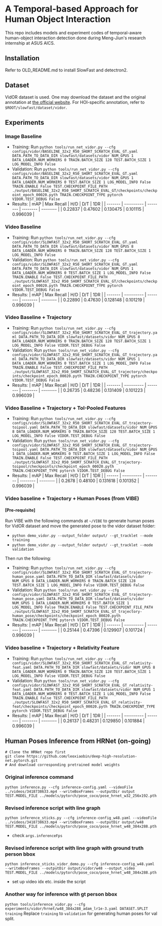 # A Temporal-based Approach for Human Object Interaction

This repo includes models and experiment codes of temporal-aware human-object interaction detection done during Meng-Jiun's research internship at ASUS AICS.

## Installation
Refer to OLD_README.md to install SlowFast and detectron2.

## Dataset
VidOR dataset is used. One may download the dataset and the original annotation at [the official website](https://xdshang.github.io/docs/vidor.html). For HOI-specific annotation, refer to `$ROOT/slowfast/dataset/vidor`.

## Experiments

### Image Baseline
- Training: Run ```python tools/run_net_vidor.py --cfg configs/vidor/BASELINE_32x2_R50_SHORT_SCRATCH_EVAL_GT.yaml DATA.PATH_TO_DATA_DIR slowfast/datasets/vidor NUM_GPUS 1 DATA_LOADER.NUM_WORKERS 0 TRAIN.BATCH_SIZE 128 TEST.BATCH_SIZE 1 LOG_MODEL_INFO False```
- Validation: Run ```python tools/run_net_vidor.py --cfg configs/vidor/BASELINE_32x2_R50_SHORT_SCRATCH_EVAL_GT.yaml DATA.PATH_TO_DATA_DIR slowfast/datasets/vidor NUM_GPUS 1 DATA_LOADER.NUM_WORKERS 0 TEST.BATCH_SIZE 1 LOG_MODEL_INFO False TRAIN.ENABLE False TEST.CHECKPOINT_FILE_PATH ./output/BASELINE_32x2_R50_SHORT_SCRATCH_EVAL_GT/checkpoints/checkpoint_epoch_00020.pyth TRAIN.CHECKPOINT_TYPE pytorch VIDOR.TEST_DEBUG False```
- Results: 
| mAP     | Max Recall | H/D      | D/T      | 1DR      |
| ------- | ---------- | -------- | -------- | -------- |
| 0.22837 | 0.47602    | 0.130475 | 0.101115 | 0.996039 |

### Video Baseline
- Training: Run ```python tools/run_net_vidor.py --cfg configs/vidor/SLOWFAST_32x2_R50_SHORT_SCRATCH_EVAL_GT.yaml DATA.PATH_TO_DATA_DIR slowfast/datasets/vidor NUM_GPUS 8 DATA_LOADER.NUM_WORKERS 0 TRAIN.BATCH_SIZE 128 TEST.BATCH_SIZE 1 LOG_MODEL_INFO False```
- Validation: Run ```python tools/run_net_vidor.py --cfg configs/vidor/SLOWFAST_32x2_R50_SHORT_SCRATCH_EVAL_GT.yaml DATA.PATH_TO_DATA_DIR slowfast/datasets/vidor NUM_GPUS 1 DATA_LOADER.NUM_WORKERS 0 TEST.BATCH_SIZE 1 LOG_MODEL_INFO False TRAIN.ENABLE False TEST.CHECKPOINT_FILE_PATH ./output/SLOWFAST_32x2_R50_SHORT_SCRATCH_EVAL_GT/checkpoints/checkpoint_epoch_00020.pyth TRAIN.CHECKPOINT_TYPE pytorch VIDOR.TEST_DEBUG False```
- Results: 
| mAP     | Max Recall | H/D      | D/T      | 1DR      |
| ------- | ---------- | -------- | -------- | -------- |
| 0.22890 | 0.47630    | 0.128148 | 0.101219 | 0.996039 |

### Video Baseline + Trajectory
- Training: Run ```python tools/run_net_vidor.py --cfg configs/vidor/SLOWFAST_32x2_R50_SHORT_SCRATCH_EVAL_GT_trajectory.yaml DATA.PATH_TO_DATA_DIR slowfast/datasets/vidor NUM_GPUS 8 DATA_LOADER.NUM_WORKERS 0 TRAIN.BATCH_SIZE 128 TEST.BATCH_SIZE 1 LOG_MODEL_INFO False VIDOR.TEST_DEBUG False```
- Validation: Run ```python tools/run_net_vidor.py --cfg configs/vidor/SLOWFAST_32x2_R50_SHORT_SCRATCH_EVAL_GT_trajectory.yaml DATA.PATH_TO_DATA_DIR slowfast/datasets/vidor NUM_GPUS 1 DATA_LOADER.NUM_WORKERS 0 TEST.BATCH_SIZE 1 LOG_MODEL_INFO False TRAIN.ENABLE False TEST.CHECKPOINT_FILE_PATH ./output/SLOWFAST_32x2_R50_SHORT_SCRATCH_EVAL_GT_trajectory/checkpoints/checkpoint_epoch_00020.pyth TRAIN.CHECKPOINT_TYPE pytorch VIDOR.TEST_DEBUG False```
- Results: 
| mAP     | Max Recall | H/D      | D/T      | 1DR      |
| ------- | ---------- | -------- | -------- | -------- |
| 0.26735 | 0.48236    | 0.131409 | 0.101223 | 0.996039 |

### Video Baseline + Trajectory + ToI-Pooled Features
- Training: Run ```python tools/run_net_vidor.py --cfg configs/vidor/SLOWFAST_32x2_R50_SHORT_SCRATCH_EVAL_GT_trajectory-toipool.yaml DATA.PATH_TO_DATA_DIR slowfast/datasets/vidor NUM_GPUS 8 DATA_LOADER.NUM_WORKERS 0 TRAIN.BATCH_SIZE 128 TEST.BATCH_SIZE 1 LOG_MODEL_INFO False VIDOR.TEST_DEBUG False```
- Validation: Run ```python tools/run_net_vidor.py --cfg configs/vidor/SLOWFAST_32x2_R50_SHORT_SCRATCH_EVAL_GT_trajectory-toipool.yaml DATA.PATH_TO_DATA_DIR slowfast/datasets/vidor NUM_GPUS 1 DATA_LOADER.NUM_WORKERS 0 TEST.BATCH_SIZE 1 LOG_MODEL_INFO False TRAIN.ENABLE False TEST.CHECKPOINT_FILE_PATH ./output/SLOWFAST_32x2_R50_SHORT_SCRATCH_EVAL_GT_trajectory-toipool/checkpoints/checkpoint_epoch_00020.pyth TRAIN.CHECKPOINT_TYPE pytorch VIDOR.TEST_DEBUG False```
- Results: 
| mAP    | Max Recall | H/D      | D/T      | 1DR      |
| ------ | ---------- | -------- | -------- | -------- |
| 0.2678 | 0.48100    | 0.131618 | 0.101352 | 0.996039 |

### Video baseline + Trajectory + Human Poses (from VIBE)
#### [Pre-requisite]
Run VIBE with the following commands at `~/VIBE` to generate human poses for VidOR dataset and move the generated pose to the vidor dataset folder:
- `python demo_vidor.py --output_folder output/ --gt_tracklet --mode training`
- `python demo_vidor.py --output_folder output/ --gt_tracklet --mode validation`

Then run the following:
- Training: Run ```python tools/run_net_vidor.py --cfg configs/vidor/SLOWFAST_32x2_R50_SHORT_SCRATCH_EVAL_GT_trajectory-human_pose.yaml DATA.PATH_TO_DATA_DIR slowfast/datasets/vidor NUM_GPUS 8 DATA_LOADER.NUM_WORKERS 0 TRAIN.BATCH_SIZE 128 TEST.BATCH_SIZE 1 LOG_MODEL_INFO False VIDOR.TEST_DEBUG False```
- Validation: Run ```python tools/run_net_vidor.py --cfg configs/vidor/SLOWFAST_32x2_R50_SHORT_SCRATCH_EVAL_GT_trajectory-human_pose.yaml DATA.PATH_TO_DATA_DIR slowfast/datasets/vidor NUM_GPUS 1 DATA_LOADER.NUM_WORKERS 0 TEST.BATCH_SIZE 1 LOG_MODEL_INFO False TRAIN.ENABLE False TEST.CHECKPOINT_FILE_PATH ./output/SLOWFAST_32x2_R50_SHORT_SCRATCH_EVAL_GT_trajectory-human_pose/checkpoints/checkpoint_epoch_00020.pyth TRAIN.CHECKPOINT_TYPE pytorch VIDOR.TEST_DEBUG False```
- Results: 
| mAP     | Max Recall | H/D      | D/T      | 1DR      |
| ------- | ---------- | -------- | -------- | -------- |
| 0.25144 | 0.47396    | 0.129907 | 0.101724 | 0.996039 |

### Video baseline + Trajectory + Relativity Feature
- Training: Run 
```python tools/run_net_vidor.py --cfg configs/vidor/SLOWFAST_32x2_R50_SHORT_SCRATCH_EVAL_GT_relativity-feat.yaml DATA.PATH_TO_DATA_DIR slowfast/datasets/vidor NUM_GPUS 8 DATA_LOADER.NUM_WORKERS 0 TRAIN.BATCH_SIZE 128 TEST.BATCH_SIZE 1 LOG_MODEL_INFO False VIDOR.TEST_DEBUG False```
- Validation: Run 
```python tools/run_net_vidor.py --cfg configs/vidor/SLOWFAST_32x2_R50_SHORT_SCRATCH_EVAL_GT_relativity-feat.yaml DATA.PATH_TO_DATA_DIR slowfast/datasets/vidor NUM_GPUS 1 DATA_LOADER.NUM_WORKERS 0 TEST.BATCH_SIZE 1 LOG_MODEL_INFO False TRAIN.ENABLE False TEST.CHECKPOINT_FILE_PATH ./output/SLOWFAST_32x2_R50_SHORT_SCRATCH_EVAL_GT_relativity-feat/checkpoints/checkpoint_epoch_00020.pyth TRAIN.CHECKPOINT_TYPE pytorch VIDOR.TEST_DEBUG False```
- Results: 
| mAP     | Max Recall | H/D      | D/T      | 1DR      |
| ------- | ---------- | -------- | -------- | -------- |
| 0.26137 | 0.48231    | 0.129850 | 0.101884 | 0.996039 |

## Human Poses Inference from HRNet (on-going)
```
# Clone the HRNet repo first
git clone https://github.com/leoxiaobin/deep-high-resolution-net.pytorch.git
# And download corresponding pretrained model weights
```
### Original inference command
```python inference.py --cfg inference-config.yaml --videoFile ../videos/3418738633.mp4 --writeBoxFrames --outputDir output TEST.MODEL_FILE ../models/pytorch/pose_coco/pose_hrnet_w32_256x192.pth```
### Revised inference script with line graph
```python inference_sticks.py --cfg inference-config_w48.yaml --videoFile ../videos/3418738633.mp4 --writeBoxFrames --outputDir output/w48 TEST.MODEL_FILE ../models/pytorch/pose_coco/pose_hrnet_w48_384x288.pth```
- check `args.inferenceFps`
### Revised inference script with line graph with ground truth person bbox
```python inference_sticks_vidor_demo.py --cfg inference-config_w48.yaml --writeBoxFrames --outputDir output/vidor/w48 --output_video TEST.MODEL_FILE ../models/pytorch/pose_coco/pose_hrnet_w48_384x288.pth```
- set up video idx etc. inside the script
### Another way for inference with gt person bbox
```python tools/inference_vidor.py --cfg experiments/vidor/hrnet/w48_384x288_adam_lr1e-3.yaml DATASET.SPLIT training```
Replace `training` to `validation` for generating human poses for val split.